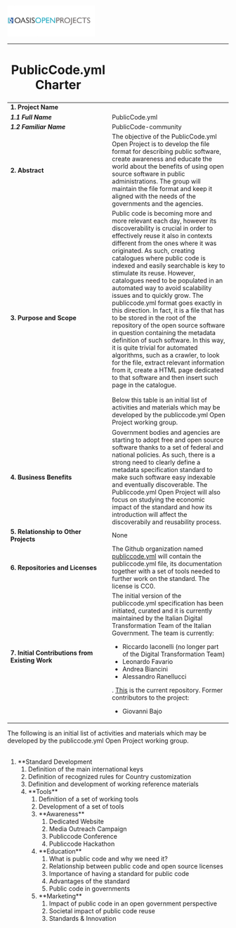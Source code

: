 <img src="img/oasis-op-logo.png" width="200">

| <h1>PublicCode.yml Charter</h1> | |
|------------------------|--- |
| **1. Project Name**   |   |
| ***1.1 Full Name***     | PublicCode.yml |
| ***1.2 Familiar Name*** | PublicCode-community |
| **2. Abstract**   |  The objective of the PublicCode.yml Open Project is to develop the file format for describing public software, create awareness and educate the world about the benefits of using open source software in public administrations. The group will maintain the file format and keep it aligned with the needs of the governments and the agencies. |
| **3. Purpose and Scope**  | Public code is becoming more and more relevant each day, however its discoverability is crucial in order to effectively reuse it also in contexts different from the ones where it was originated. As such, creating catalogues where public code is indexed and easily searchable is key to stimulate its reuse. However, catalogues need to be populated in an automated way to avoid scalability issues and to quickly grow. The publiccode.yml format goes exactly in this direction. In fact, it is a file that has to be stored in the root of the repository of the open source software in question containing the metadata definition of such software. In this way, it is quite trivial for automated algorithms, such as a crawler, to look for the file, extract relevant information from it, create a HTML page dedicated to that software and then insert such page in the catalogue.<br/><br/>Below this table is an initial list of activities and materials which may be developed by the publiccode.yml Open Project working group.|
| **4. Business Benefits**   | Government bodies and agencies are starting to adopt free and open source software thanks to a set of federal and national policies. As such, there is a strong need to clearly define a metadata specification standard to make such software easy indexable and eventually discoverable. The Publiccode.yml Open Project will also focus on studying the economic impact of the standard and how its introduction will affect the discoverabily and reusability process.
| **5. Relationship to Other Projects**  | None|
| **6. Repositories and Licenses** | The Github organization named [publiccode.yml](https://github.com/publiccodeyml) will contain the publiccode.yml file, its documentation together with a set of tools needed to further work on the standard. The license is CC0. |
| **7. Initial Contributions from Existing Work**  | The initial version of the publiccode.yml specification has been initiated, curated and it is currently maintained by the Italian Digital Transformation Team of the Italian Government. The team is currently: <ul><li>Riccardo Iaconelli (no longer part of the Digital Transformation Team)</li><li>Leonardo Favario</li><li>Andrea Biancini</li><li>Alessandro Ranellucci</li></ul>. [This](https://github.com/italia/publiccode.yml) is the current repository. Former contributors to the project: <ul><li>Giovanni Bajo</li></ul> |

The following is an initial list of activities and materials which may be developed by the publiccode.yml Open Project working group.<br/><br/>
<ol>
    <li>**Standard Development
        <ol>
            <li>Definition of the main international keys</li>
            <li>Definition of recognized rules for Country customization</li>
            <li>Definition and development of working reference materials</li>
    <li>**Tools**
        <ol>
            <li>Definition of a set of working tools</li>
            <li>Development of a set of tools</li>
    <li>**Awareness**
        <ol>
            <li>Dedicated Website</li>
            <li>Media Outreach Campaign</li>
            <li>Publiccode Conference</li>
            <li>Publiccode Hackathon</li>
        </ol>
    </li>
    <li>**Education**
        <ol>
            <li>What is public code and why we need it?</li>
            <li>Relationship between public code and open source licenses</li>
            <li>Importance of having a standard for public code</li>
            <li>Advantages of the standard</li>
            <li>Public code in governments</li>
        </ol>
    </li>
    <li>**Marketing**
        <ol>
            <li>Impact of public code in an open government perspective</li>
            <li>Societal impact of public code reuse</li>
            <li>Standards & Innovation</li>
        </ol>
    </li>
</ol>
